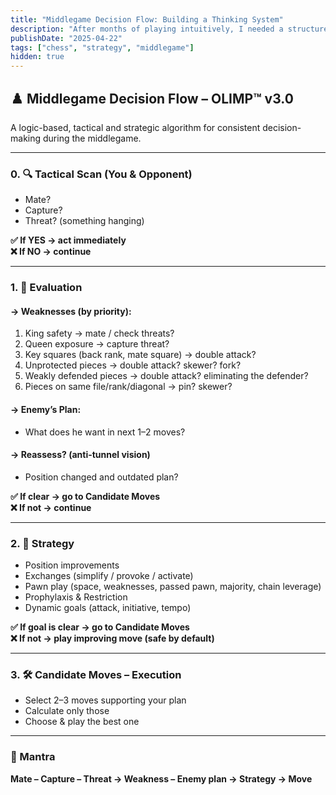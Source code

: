 ```yaml
---
title: "Middlegame Decision Flow: Building a Thinking System"
description: "After months of playing intuitively, I needed a structured process. This is my distilled, logical guide to thinking in the middlegame — a system built with deep analysis and clarity."
publishDate: "2025-04-22"
tags: ["chess", "strategy", "middlegame"]
hidden: true
---
```


## ♟️ Middlegame Decision Flow – OLIMP™ v3.0

A logic-based, tactical and strategic algorithm for consistent decision-making during the middlegame.

---

### 0. 🔍 Tactical Scan (You & Opponent)

- Mate?  
- Capture?  
- Threat? (something hanging)

**✅ If YES → act immediately**  
**❌ If NO → continue**

---

### 1. 📍 Evaluation

#### → Weaknesses (by priority):

1. King safety → mate / check threats?  
2. Queen exposure → capture threat?  
3. Key squares (back rank, mate square) → double attack?  
4. Unprotected pieces → double attack? skewer? fork?  
5. Weakly defended pieces → double attack? eliminating the defender?  
6. Pieces on same file/rank/diagonal → pin? skewer?

#### → Enemy’s Plan:
- What does he want in next 1–2 moves?

#### → Reassess? (anti-tunnel vision)
- Position changed and outdated plan?


**✅ If clear → go to Candidate Moves**  
**❌ If not → continue**

---

### 2. 🎯 Strategy

- Position improvements  
- Exchanges (simplify / provoke / activate)  
- Pawn play (space, weaknesses, passed pawn, majority, chain leverage)  
- Prophylaxis & Restriction  
- Dynamic goals (attack, initiative, tempo)

**✅ If goal is clear → go to Candidate Moves**  
**❌ If not → play improving move (safe by default)**

---

### 3. 🛠 Candidate Moves – Execution

- Select 2–3 moves supporting your plan  
- Calculate only those  
- Choose & play the best one

---

### 🔁 Mantra

**Mate – Capture – Threat → Weakness – Enemy plan → Strategy → Move**

